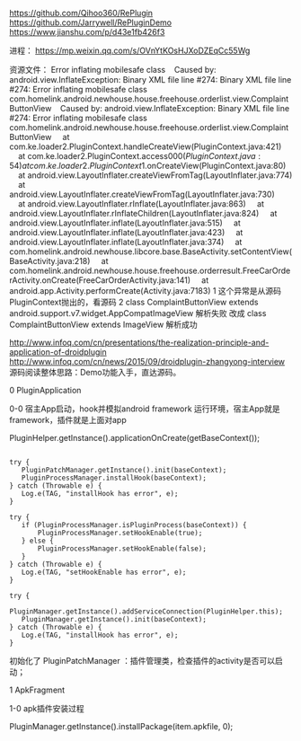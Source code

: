 

https://github.com/Qihoo360/RePlugin
https://github.com/Jarrywell/RePluginDemo
https://www.jianshu.com/p/d43e1fb426f3


进程：
https://mp.weixin.qq.com/s/OVnYtKOsHJXoDZEqCc55Wg




资源文件：
Error inflating mobilesafe class
   Caused by: android.view.InflateException: Binary XML file line #274: Binary XML file line #274: Error inflating mobilesafe class com.homelink.android.newhouse.house.freehouse.orderlist.view.ComplaintButtonView
   Caused by: android.view.InflateException: Binary XML file line #274: Error inflating mobilesafe class com.homelink.android.newhouse.house.freehouse.orderlist.view.ComplaintButtonView
    at com.ke.loader2.PluginContext.handleCreateView(PluginContext.java:421)
    at com.ke.loader2.PluginContext.access$000(PluginContext.java:54)
    at com.ke.loader2.PluginContext$1.onCreateView(PluginContext.java:80)
    at android.view.LayoutInflater.createViewFromTag(LayoutInflater.java:774)
    at android.view.LayoutInflater.createViewFromTag(LayoutInflater.java:730)
    at android.view.LayoutInflater.rInflate(LayoutInflater.java:863)
    at android.view.LayoutInflater.rInflateChildren(LayoutInflater.java:824)
    at android.view.LayoutInflater.inflate(LayoutInflater.java:515)
    at android.view.LayoutInflater.inflate(LayoutInflater.java:423)
    at android.view.LayoutInflater.inflate(LayoutInflater.java:374)
    at com.homelink.android.newhouse.libcore.base.BaseActivity.setContentView(BaseActivity.java:218)
    at com.homelink.android.newhouse.house.freehouse.orderresult.FreeCarOrderActivity.onCreate(FreeCarOrderActivity.java:141)
    at android.app.Activity.performCreate(Activity.java:7183)
1 这个异常是从源码PluginContext抛出的，看源码
2 class ComplaintButtonView extends android.support.v7.widget.AppCompatImageView 解析失败
改成 class ComplaintButtonView extends ImageView   解析成功


http://www.infoq.com/cn/presentations/the-realization-principle-and-application-of-droidplugin
http://www.infoq.com/cn/news/2015/09/droidplugin-zhangyong-interview
源码阅读整体思路：Demo功能入手，直达源码。

0 PluginApplication

0-0  宿主App启动，hook并模拟android framework 运行环境，宿主App就是framework，插件就是上面对app

PluginHelper.getInstance().applicationOnCreate(getBaseContext());

```

try {
   PluginPatchManager.getInstance().init(baseContext);
   PluginProcessManager.installHook(baseContext);
} catch (Throwable e) {
   Log.e(TAG, "installHook has error", e);
}

try {
   if (PluginProcessManager.isPluginProcess(baseContext)) {
       PluginProcessManager.setHookEnable(true);
   } else {
       PluginProcessManager.setHookEnable(false);
   }
} catch (Throwable e) {
   Log.e(TAG, "setHookEnable has error", e);
}

try {
   PluginManager.getInstance().addServiceConnection(PluginHelper.this);
   PluginManager.getInstance().init(baseContext);
} catch (Throwable e) {
   Log.e(TAG, "installHook has error", e);
}

```

初始化了 PluginPatchManager ：插件管理类，检查插件的activity是否可以启动；

1 ApkFragment

1-0 apk插件安装过程

PluginManager.getInstance().installPackage(item.apkfile, 0);




